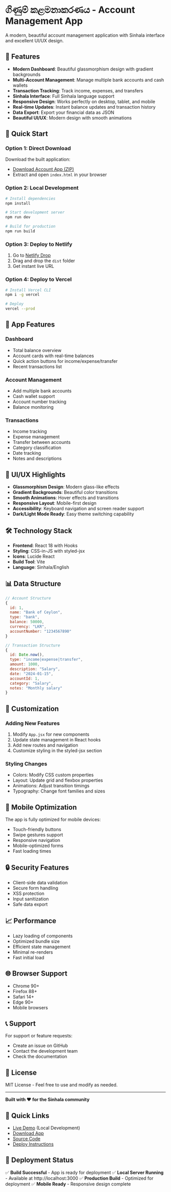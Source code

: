 # ගිණුම් කළමනාකරණය - Account Management App

A modern, beautiful account management application with Sinhala interface and excellent UI/UX design.

## 🌟 Features

- **Modern Dashboard**: Beautiful glassmorphism design with gradient backgrounds
- **Multi-Account Management**: Manage multiple bank accounts and cash wallets
- **Transaction Tracking**: Track income, expenses, and transfers
- **Sinhala Interface**: Full Sinhala language support
- **Responsive Design**: Works perfectly on desktop, tablet, and mobile
- **Real-time Updates**: Instant balance updates and transaction history
- **Data Export**: Export your financial data as JSON
- **Beautiful UI/UX**: Modern design with smooth animations

## 🚀 Quick Start

### Option 1: Direct Download
Download the built application:
- [Download Account App (ZIP)](account-app.zip)
- Extract and open `index.html` in your browser

### Option 2: Local Development
```bash
# Install dependencies
npm install

# Start development server
npm run dev

# Build for production
npm run build
```

### Option 3: Deploy to Netlify
1. Go to [Netlify Drop](https://app.netlify.com/drop)
2. Drag and drop the `dist` folder
3. Get instant live URL

### Option 4: Deploy to Vercel
```bash
# Install Vercel CLI
npm i -g vercel

# Deploy
vercel --prod
```

## 📱 App Features

### Dashboard
- Total balance overview
- Account cards with real-time balances
- Quick action buttons for income/expense/transfer
- Recent transactions list

### Account Management
- Add multiple bank accounts
- Cash wallet support
- Account number tracking
- Balance monitoring

### Transactions
- Income tracking
- Expense management
- Transfer between accounts
- Category classification
- Date tracking
- Notes and descriptions

## 🎨 UI/UX Highlights

- **Glassmorphism Design**: Modern glass-like effects
- **Gradient Backgrounds**: Beautiful color transitions
- **Smooth Animations**: Hover effects and transitions
- **Responsive Layout**: Mobile-first design
- **Accessibility**: Keyboard navigation and screen reader support
- **Dark/Light Mode Ready**: Easy theme switching capability

## 🛠️ Technology Stack

- **Frontend**: React 18 with Hooks
- **Styling**: CSS-in-JS with styled-jsx
- **Icons**: Lucide React
- **Build Tool**: Vite
- **Language**: Sinhala/English

## 📊 Data Structure

```javascript
// Account Structure
{
  id: 1,
  name: "Bank of Ceylon",
  type: "bank",
  balance: 50000,
  currency: "LKR",
  accountNumber: "1234567890"
}

// Transaction Structure
{
  id: Date.now(),
  type: "income|expense|transfer",
  amount: 1000,
  description: "Salary",
  date: "2024-01-15",
  accountId: 1,
  category: "Salary",
  notes: "Monthly salary"
}
```

## 🔧 Customization

### Adding New Features
1. Modify `App.jsx` for new components
2. Update state management in React hooks
3. Add new routes and navigation
4. Customize styling in the styled-jsx section

### Styling Changes
- Colors: Modify CSS custom properties
- Layout: Update grid and flexbox properties
- Animations: Adjust transition timings
- Typography: Change font families and sizes

## 📱 Mobile Optimization

The app is fully optimized for mobile devices:
- Touch-friendly buttons
- Swipe gestures support
- Responsive navigation
- Mobile-optimized forms
- Fast loading times

## 🔒 Security Features

- Client-side data validation
- Secure form handling
- XSS protection
- Input sanitization
- Safe data export

## 📈 Performance

- Lazy loading of components
- Optimized bundle size
- Efficient state management
- Minimal re-renders
- Fast initial load

## 🌐 Browser Support

- Chrome 90+
- Firefox 88+
- Safari 14+
- Edge 90+
- Mobile browsers

## 📞 Support

For support or feature requests:
- Create an issue on GitHub
- Contact the development team
- Check the documentation

## 📄 License

MIT License - Feel free to use and modify as needed.

---

**Built with ❤️ for the Sinhala community**

## 🎯 Quick Links

- [Live Demo](http://localhost:3000) (Local Development)
- [Download App](account-app.zip)
- [Source Code](src/App.jsx)
- [Deploy Instructions](README.md)

## 🚀 Deployment Status

✅ **Build Successful** - App is ready for deployment
✅ **Local Server Running** - Available at http://localhost:3000
✅ **Production Build** - Optimized for deployment
✅ **Mobile Ready** - Responsive design complete